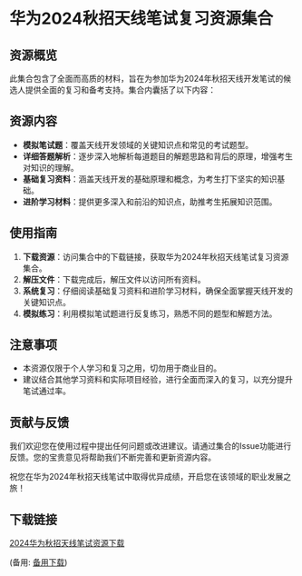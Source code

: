  # 华为2024秋招天线笔试复习资源集合

 ## 资源概览

 此集合包含了全面而高质的材料，旨在为参加华为2024年秋招天线开发笔试的候选人提供全面的复习和备考支持。集合内囊括了以下内容：

 ## 资源内容

 - **模拟笔试题**：覆盖天线开发领域的关键知识点和常见的考试题型。
 - **详细答题解析**：逐步深入地解析每道题目的解题思路和背后的原理，增强考生对知识的理解。
 - **基础复习资料**：涵盖天线开发的基础原理和概念，为考生打下坚实的知识基础。
 - **进阶学习材料**：提供更多深入和前沿的知识点，助推考生拓展知识范围。

 ## 使用指南

 1. **下载资源**：访问集合中的下载链接，获取华为2024年秋招天线笔试复习资源集合。
 2. **解压文件**：下载完成后，解压文件以访问所有资料。
 3. **系统复习**：仔细阅读基础复习资料和进阶学习材料，确保全面掌握天线开发的关键知识点。
 4. **模拟练习**：利用模拟笔试题进行反复练习，熟悉不同的题型和解题方法。

 ## 注意事项

 - 本资源仅限于个人学习和复习之用，切勿用于商业目的。
 - 建议结合其他学习资料和实际项目经验，进行全面而深入的复习，以充分提升笔试通过率。

 ## 贡献与反馈

 我们欢迎您在使用过程中提出任何问题或改进建议。请通过集合的Issue功能进行反馈。您的宝贵意见将帮助我们不断完善和更新资源内容。

 祝您在华为2024年秋招天线笔试中取得优异成绩，开启您在该领域的职业发展之旅！

 ## 下载链接
 [2024华为秋招天线笔试资源下载](https://pan.quark.cn/s/acb4a62e036a) 

 (备用: [备用下载](https://pan.baidu.com/s/1VqURsU4v23JjKHVqHRIb1w?pwd=1234))
